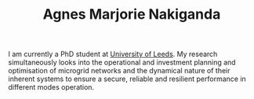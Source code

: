 ﻿---
# Display name
title: Agnes Marjorie Nakiganda

# Username (this should match the folder name and the name on publications)
authors:
- "A. Nakiganda"

# Is this the primary user of the site?
superuser: false

# Role/position
role: PhD Candidate

# Organizations/Affiliations
organizations:
- name: University of Leeds
  url: "https://www.leeds.ac.uk/"

# Short bio (displayed in user profile at end of posts)
bio: 

# List each interest with a dash
interests:
- Planning and operation of resilient microgrids
- Control systems for microgrids/active distribution networks
- Modelling and simulation of low-inertia systems

education:
  courses:
  - course: PhD in Electronic and Electrical Engineering
    institution: University of Leeds, UK
    year: Ongoing
  - course: Master's in Electrical Engineering and Renewable Energy Systems
    institution: University of Leeds, UK
    year: 2015


# Social/Academic Networking
# Remove the ones not needed
social:
- icon: envelope
  icon_pack: fas
  link: 'mailto:el14amn@leeds.ac.uk'  # For a direct email link, use "mailto:test@example.org".
- icon: google-scholar
  icon_pack: ai
  link: https://scholar.google.com/citations?user=gdkjBScAAAAJ&hl=en


# Enter email to display Gravatar (if Gravatar enabled in Config)
email: ""
  
# Organizational groups that you belong to (for People widget)
#   Set this to `[]` or comment out if you are not using People widget.
user_groups:
- PhD Candidates
---

I am currently a PhD student at [University of Leeds](https://www.leeds.ac.uk/). My research simultaneously looks into the operational and investment planning and optimisation of microgrid networks and the dynamical nature of their inherent systems to ensure a secure, reliable and resilient performance in different modes operation.

